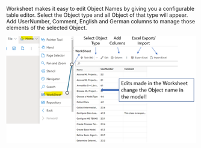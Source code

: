 Worksheet makes it easy to edit Object Names by giving you a configurable table editor. Select the Object type and all Object of that type will appear. Add UserNumber, Comment, English and German columns to manage those elements of the selected Object.

![alt text](images/Worksheet3b.png)